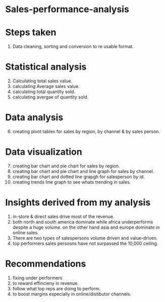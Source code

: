# Sales-performance-analysis
# Steps taken
1. Data cleaning, sorting and conversion to re usable format.
# Statistical analysis
2. Calculating total sales value.
3. calculating Average sales value.
4. calculating total quantity sold.
5. calculating avergae of quantity sold.
# Data analysis
6. creating pivot tables for sales by region, by channel & by sales person.
# Data visualization
7. creating bar chart and pie chart for sales by region.
8. creating bar chart and pie chart and line graph for sales by channel.
9. creating bar chart and dotted line grapgh for salesperson by id.
10. creating trends line graph to see whats trending in sales.
# Insights derived from my analysis
1. in-store & direct sales drive most of the revenue.
2. both north and south america dominate while africa underperforms despite a huge volume. on the other hand asia and europe dominate in online sales.
3. There are two types of salespersons volume driven and value-driven.
4. top performers sales persosns have not surpassed the 10,000 ceiling.
# Recommendations
1. fixing under performers
2. to reward effincieny in revenue.
3. follow what top reps are doing to perform.
4. to boost margins especially in online/distibutor channels.

